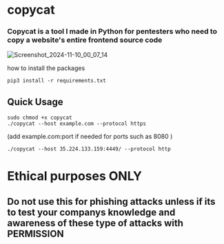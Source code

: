 <h1> copycat  </h1>
<h3>Copycat is a tool I made in Python for pentesters who need to copy a website's entire frontend source code </h3>

![Screenshot_2024-11-10_00_07_14](https://github.com/user-attachments/assets/0169bd6d-407d-4418-a475-500617b126e3)

how to install the packages

```
pip3 install -r requirements.txt
```

<h2>Quick Usage</h2>

```
sudo chmod +x copycat
./copycat --host example.com --protocol https 
```

(add example.com:port if needed for ports such as 8080 )

````
./copycat --host 35.224.133.159:4449/ --protocol http
````

<h1>Ethical purposes ONLY</h1>
<h2>Do not use this for phishing attacks unless if its to test your companys knowledge and awareness of these type of attacks with PERMISSION</h2>
